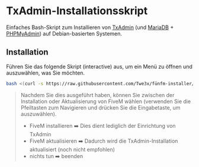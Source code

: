 # TxAdmin-Installationsskript

Einfaches Bash-Skript zum Installieren von [TxAdmin]() (und [MariaDB]() + [PHPMyAdmin]()) auf Debian-basierten Systemen.

## Installation

Führen Sie das folgende Skript (interactive) aus, um ein Menü zu öffnen und auszuwählen, was Sie möchten.

```Bash
bash <(curl -s https://raw.githubusercontent.com/Twe3x/fünfm-installer/main/setup.sh)
```

>Nachdem Sie dies ausgeführt haben, können Sie zwischen der Installation oder Aktualisierung von FiveM wählen (verwenden Sie die Pfeiltasten zum Navigieren und drücken Sie die Eingabetaste, um auszuwählen).
>
> * FiveM installieren ➡️ Dies dient lediglich der Einrichtung von TxAdmin
> * FiveM aktualisieren ➡️ Dadurch wird die TxAdmin-Installation aktualisiert (noch nicht empfohlen)
> * nichts tun ➡️ beenden
